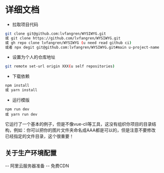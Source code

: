 # 详细文档

- 拉取项目代码
```bash
git clone git@github.com:lvfangren/WYSIWYG.git 
或 git clone https://github.com/lvfangren/WYSIWYG.git
或 gh repo clone lvfangren/WYSIWYG (u need read github ci)
或者 npx degit git@github.com:lvfangren/WYSIWYG.git#main u-project-name

```
- 设置为个人的仓库地址
```bash
git remote set-url origin XXX(u self repositories)
```

- 下载依赖
```bash
npm install
或 yarn install
```

- 运行模版
```
npm run dev
或 yarn run dev
```


它运行了一个基本的例子，但是不像vue-cli等工具，这没有组织你项目的目录结构，例如：你可以把你的图片文件夹命名成AAA都是可以的，但是注意不要修改已经指定的文件目录，这个很重要！


## 关于生产环境配置

-- 阿里云服务器准备
-- 免费CDN
